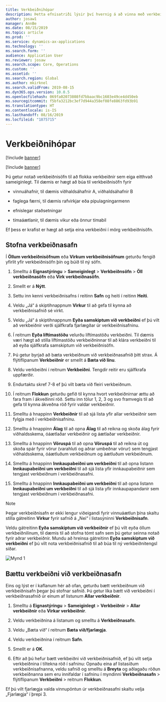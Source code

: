 ```yaml
---
title: Verkbeiðnihópar
description: Þetta efnisatriði lýsir því hvernig á að vinna með verkbeiðnisöfn í eignastjórnun.
author: josaw1
manager: AnnBe
ms.date: 08/15/2019
ms.topic: article
ms.prod: ''
ms.service: dynamics-ax-applications
ms.technology: ''
ms.search.form: ''
audience: Application User
ms.reviewer: josaw
ms.search.scope: Core, Operations
ms.custom: ''
ms.assetid: ''
ms.search.region: Global
ms.author: mkirknel
ms.search.validFrom: 2019-08-15
ms.dyn365.ops.version: 10.0.5
ms.openlocfilehash: 069fa02073808fd7bbaac9bc1603e49ce4d450eb
ms.sourcegitcommit: f5bfa3212bc3ef7d944a358ef08fe8863fd93b91
ms.translationtype: HT
ms.contentlocale: is-IS
ms.lasthandoff: 08/16/2019
ms.locfileid: "1875715"
---
```

# <a name="work-order-pools"></a>Verkbeiðnihópar


[!include [banner](../../includes/banner.md)]

[!include [banner](../../includes/preview-banner.md)]


Þú getur notað verkbeiðnisöfn til að flokka verkbeiðnir sem eiga eitthvað sameiginlegt. Til dæmis er hægt að búa til verkbeiðnisöfn fyrir

- vinnuáhafnir, til dæmis viðhaldsáhafnir A, viðhaldsáhafnir B  

- faglega færni, til dæmis rafvirkjar eða pípulagningarmenn  

- efnislegar staðsetningar  

- tímaáætlanir, til dæmis vikur eða önnur tímabil  


Ef þess er krafist er hægt að setja eina verkbeiðni í mörg verkbeiðnisöfn.


## <a name="create-work-order-pool"></a>Stofna verkbeiðnasafn

Í **Öllum verkbeiðnisöfnum** eða **Virkum verkbeiðnisöfnum** geturðu fengið yfirlit yfir verkbeiðnisöfn þín og búið til ný söfn.

1. Smelltu á **Eignastýringu** > **Sameiginlegt** > **Verkbeiðnsöfn** > **Öll verkbeiðnasöfn** eða **Virk verkbeiðnasöfn**.

2. Smellt er á **Nýtt**.

3. Settu inn kenni verkbeiðnisafns í reitinn **Safn** og heiti í reitinn **Heiti**.

4. Veldu „Já“ á skiptihnappnum **Virkur** til að gefa til kynna að verkbeiðnisafnið sé virkt.

5. Veldu „Já“ á skiptihnappnum **Eyða samskiptum við verkbeiðni** ef þú vilt að verkbeiðnir verði sjálfkrafa fjarlægðar úr verkbeiðnisafninu.

6. Í reitnum **Eyða líftímastöðu** velurðu líftímastöðu verkbeiðni. Til dæmis væri hægt að stilla líftímastöðu verkbeiðninnar til að klára verkbeiðni til að eyða sjálfkrafa samskiptum við verkbeiðnisöfn.

7. Þú getur byrjað að bæta verkbeiðnum við verkbeiðnasafnið þitt strax. Á flýtiflipanum **Verkbeiðnir** er smellt á **Bæta við línu**.

8. Veldu verkbeiðni í reitnum **Verkbeiðni**. Tengdir reitir eru sjálfkrafa uppfærðir.

9. Endurtaktu skref 7-8 ef þú vilt bæta við fleiri verkbeiðnum.

10. Í reitnum **Flokkun** geturðu gefið til kynna hvort verkbeiðnirnar ættu að fara fram í ákveðinni röð. Settu inn tölur 1, 2, 3 og svo framvegis til að gefa til kynna ákveðna röð fyrir valdar verkbeiðnir.

11. Smelltu á hnappinn **Verkbeiðnir** til að sjá lista yfir allar verkbeiðnir sem fylgja með í verkbeiðnisafninu.

12. Smelltu á hnappinn **Álag** til að opna **Álag** til að reikna og skoða álag fyrir viðhaldsskema, óáætlaðar verkbeiðnir og áætlaðar verkbeiðnir.

13. Smelltu á hnappinn **Vöruspá** til að opna **Vöruspá** til að reikna út og skoða spár fyrir vörur (varahluti og aðrar umbeðnar vörur) sem tengjast viðhaldsskema, óáætluðum verkbeiðnum og áætluðum verkbeiðnum.

14. Smelltu á hnappinn **Innkaupabeiðni um verkbeiðni** til að opna listann **Innkaupabeiðni um verkbeiðni** til að sjá lista yfir innkaupabeiðnir sem tengjast verkbeiðnum í verkbeiðnasafni.

15. Smelltu á hnappinn **Innkaupabeiðni um verkbeiðni** til að opna listann **Innkaupabeiðni um verkbeiðni** til að sjá lista yfir innkaupapandanir sem tengjast verkbeiðnum í verkbeiðnasafni.

>[!NOTE]
>Þegar verkbeiðnisafn er ekki lengur viðeigandi fyrir vinnuáætlun þína skaltu stilla gátreitinn **Virkur** fyrir safnið á „Nei“ í listasýninni **Verkbeiðnisafn**.

Veldu gátreitinn **Eyða samskiptum við verkbeiðnir** ef þú vilt eyða öllum verkbeiðnilínum, til dæmis til að stofna tómt safn sem þú getur seinna notað fyrir aðrar verkbeiðnir. Mundu að hreinsa gátreitinn **Eyða samskiptum við verkbeiðni** ef þú vilt nota verkbeiðnisafnið til að búa til ný verkbeiðnitengsl síðar.


![Mynd 1](media/22-work-orders.png)


## <a name="add-work-order-to-a-work-order-pool"></a>Bættu verkbeiðni við verkbeiðnasafn

Eins og lýst er í kaflanum hér að ofan, geturðu bætt verkbeiðnum við verkbeiðnisafn þegar þú stofnar safnið. Þú getur líka bætt við verkbeiðni í verkbeiðnasafnið úr einum af listunum **Allar verkbeiðnir**.

1. Smelltu á **Eignastýringu** > **Sameiginlegt** > **Verkbeiðnir** > **Allar verkbeiðnir** eða **Virkar verkbeiðnir**.

2. Veldu verkbeiðnina á listanum og smelltu á **Verkbeiðnasafn**.

3. Veldu „Bæta við“ í reitnum **Bæta við/fjarlægja**.

4. Veldu verkbeiðnina í reitnum **Safn**.

5. Smellt er á **OK**.

6. Eftir að þú hefur bætt verkbeiðni við verkbeiðnisafnið, ef þú vilt setja verkbeiðnina í tiltekna röð í safninu: Opnaðu eina af listasíðum verkbeiðnisafnanna, veldu safnið og smelltu á **Breyta** og aðlagaðu röðun verkbeiðnanna sem eru innifaldar í safninu í myndinni **Verkbeiðnasafn** > flýtiflipanum **Verkbeiðni** > reitnum **Flokkun**.

Ef þú vilt fjarlægja valda vinnupöntun úr verkbeiðnasafni skaltu velja „Fjarlægja“ í þrepi 3.

